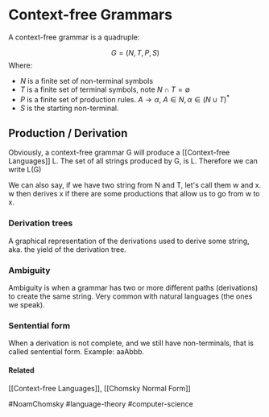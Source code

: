 # Context-free Grammars
A context-free grammar is a quadruple:

$$G = (N, T, P, S)$$
Where:
- $N$ is a finite set of non-terminal symbols
- $T$ is a finite set of terminal symbols, note $N \cap T = \emptyset$
- $P$ is a finite set of production rules. $A \rightarrow \alpha$, $A \in N, \alpha \in (N \cup T)^*$
- $S$ is the starting non-terminal.

## Production / Derivation
Obviously, a context-free grammar G will produce a [[Context-free Languages]] L. The set of all strings produced by G, is L. Therefore we can write L(G) 

We can also say, if we have two string from N and T, let's call them w and x. w then derives x if there are some productions that allow us to go from w to x.

### Derivation trees
A graphical representation of the derivations used to derive some string, aka. the yield of the derivation tree.

### Ambiguity
Ambiguity is when a grammar has two or more different paths (derivations) to create the same string. Very common with natural languages (the ones we speak).

### Sentential form
When a derivation is not complete, and we still have non-terminals, that is called sentential form. Example: aaAbbb.

#### Related
[[Context-free Languages]], [[Chomsky Normal Form]]

#NoamChomsky  #language-theory #computer-science